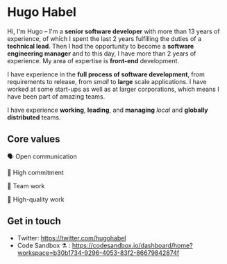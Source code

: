 # Hugo Habel

Hi, I'm Hugo – I'm a **senior software developer** with more than 13 years of experience, of which I spent the last 2 years fulfilling the duties of a **technical lead**. Then I had the opportunity to become a **software engineering manager** and to this day, I have more than 2 years of experience. My area of expertise is **front-end** development.

I have experience in the **full process of software development**, from requirements to release, from *small* to **large** scale applications. I have worked at some start-ups as well as at larger corporations, which means I have been part of amazing teams. 

I have experience **working**, **leading**, and **managing** *local* and **globally distributed** teams.

## Core values
🗣️ Open communication

🤝 High commitment 

👥 Team work

💎 High-quality work

## Get in touch
* Twitter: https://twitter.com/hugohabel
* Code Sandbox ⚗️ : https://codesandbox.io/dashboard/home?workspace=b30b1734-9296-4053-83f2-86679842874f
